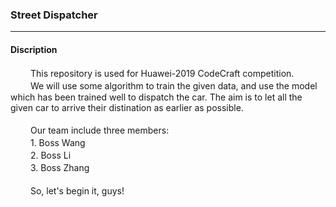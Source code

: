### Street Dispatcher
___

#### Discription
　　 This repository is used for Huawei-2019 CodeCraft competition.<br>
　　 We will use some algorithm to train the given data, and use the model which has been trained well to dispatch the car. The aim is to let all the given car to arrive their distination as earlier as possible.<br><br>
　　 Our team include three members:<br>
　　 1. Boss Wang<br>　　 2. Boss Li<br>　　 3. Boss Zhang<br><br>
　　 So, let's begin it, guys!
